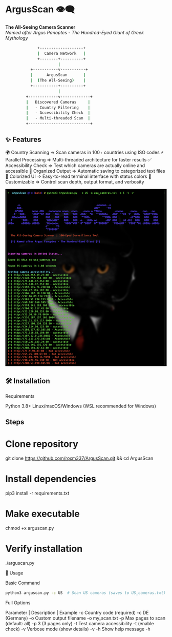 # ArgusScan 👁️‍🗨️
**The All-Seeing Camera Scanner**  
*Named after Argus Panoptes - The Hundred-Eyed Giant of Greek Mythology*


```bash
              +-------------------+
              |  Camera Network   |
              +--------+----------+
                       |
           +-----------v-----------+
           |      ArgusScan       |
           |  (The All-Seeing)    |
           +-----------+----------+
                       |
         +-------------v-------------+
         |   Discovered Cameras     |
         |   - Country Filtering    |
         |   - Accessibility Check  |
         |   - Multi-threaded Scan  |
         +---------------------------+
```

## ✨ Features

🌍 Country Scanning =>	Scan cameras in 100+ countries using ISO codes
⚡ Parallel Processing => Multi-threaded architecture for faster results
✅ Accessibility Check => Test which cameras are actually online and accessible
📁 Organized Output => Automatic saving to categorized text files
🎨 Colorized UI => Easy-to-read terminal interface with status colors
🔧 Customizable => Control scan depth, output format, and verbosity

![ArgusScan Terminal Demo](https://raw.githubusercontent.com/roxm337/ArgusScan/refs/heads/main/Screenshot%202025-05-22%20at%2010.38.37.png)
## 🛠️ Installation

Requirements

Python 3.8+
Linux/macOS/Windows (WSL recommended for Windows)

## Steps

# Clone repository
git clone https://github.com/roxm337/ArgusScan.git && cd ArgusScan

# Install dependencies
pip3 install -r requirements.txt

# Make executable
chmod +x arguscan.py

# Verify installation
./arguscan.py

🚀 Usage

Basic Command
```bash
python3 arguscan.py -c US  # Scan US cameras (saves to US_cameras.txt)
```

Full Options

Parameter | Description | Example
-c	Country code (required)	-c DE (Germany)
-o	Custom output filename	-o my_scan.txt
-p	Max pages to scan (default: all)	-p 3 (3 pages only)
-t	Test camera accessibility	-t (enable check)
-v	Verbose mode (show details)	-v
-h	Show help message	-h
